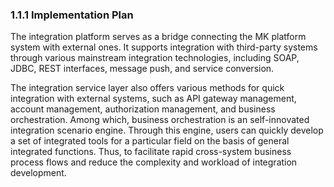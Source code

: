 ### 1.1.1 Implementation Plan

The integration platform serves as a bridge connecting the MK platform system with external ones. It supports integration with third-party systems through various mainstream integration technologies, including SOAP, JDBC, REST interfaces, message push, and service conversion.

The integration service layer also offers various methods for quick integration with external systems, such as API gateway management, account management, authorization management, and business orchestration. Among which, business orchestration is an self-innovated integration scenario engine. Through this engine, users can quickly develop a set of integrated tools for a particular field on the basis of general integrated functions. Thus, to facilitate rapid cross-system business process flows and reduce the complexity and workload of integration development.
